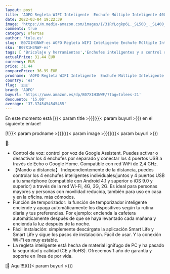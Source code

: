 ```yaml
---
layout: post
title: 'AOFO Regleta WIFI Inteligente  Enchufe Múltiple Inteligente 4000W 16A   Alexa Google Home y IFTTT Control remoto de voz  4 Tomas 4 USB  Controlado individualmente  Temporizador  App Control Remoto'
date: 2022-03-04 19:22:39
image: 'https://m.media-amazon.com/images/I/31RYLcgkp6L._SL500_._SL400_.jpg'
comments: true
category: ofertas
author: 'tole.es'
slug: 'B07X1H3NWF-es AOFO Regleta WIFI Inteligente Enchufe Múltiple Inteligente...'
sku: 'B07X1H3NWF-es'
tags: [ 'Bricolaje y herramientas','Enchufes inteligentes y a control remoto','Enchufes y accesorios','Instalación eléctrica','alexa','aofo','google','home','ifttt', ]
actualPrice: 31.44 EUR
currency: EUR
price: 31.44
comparePrice: 36.99 EUR
prodname: 'AOFO Regleta WIFI Inteligente  Enchufe Múltiple Inteligente 4000W 16A   Alexa Google Home y IFTTT Control remoto de voz  4 Tomas 4 USB  Controlado individualmente  Temporizador  App Control Remoto'
country: 'es'
flag: '🇪🇸'
brand: 'AOFO'
buyurl: 'https://www.amazon.es/dp/B07X1H3NWF/?tag=tolees-21'
descuento: '15.00'
average: '37.3745454545455'
---
```


En este momento está [{{< param title >}}]({{< param buyurl >}}) en el siguiente enlace!

[![{{< param prodname >}}]({{< param image >}})]({{< param buyurl >}})

🔎:

- Control de voz: control por voz de Google Assistent. Puedes activar o desactivar los 4 enchufes por separado y conectar los 4 puertos USB a través de Echo o Google Home. Compatible con red WiFi de 2,4 GHz.
- 【Mando a distancia】 Independientemente de la distancia, puedes controlar los 4 enchufes inteligentes individuales/juntos y 4 puertos USB a tu smartphone (compatible con Android 4.1 y superior o iOS 9.0 y superior) a través de la red Wi-Fi, 4G, 3G, 2G. Es ideal para personas mayores y personas con movilidad reducida, también para uso en casa y en la oficina. más cómodos.
- Función de temporizador: la función de temporizador inteligente enciende y apaga automáticamente los dispositivos según tu rutina diaria y tus preferencias. Por ejemplo: encienda la cafetera automáticamente después de que se haya levantado cada mañana y encienda la luz después de la noche.
- Fácil instalación: simplemente descárgate la aplicación Smart Life y Smart Life y sigue los pasos de instalación. Fácil de usar. Y la conexión Wi-Fi es muy estable.
- La regleta inteligente está hecha de material ignífugo de PC y ha pasado la seguridad y calidad (CE y RoHS). Ofrecemos 1 año de garantía y soporte en línea de por vida.

[🛒 Aquí!!!]({{< param buyurl >}})
